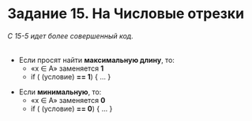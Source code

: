 # Задание 15. На Числовые отрезки
###### C 15-5 идет более совершенный код.

- Если просят найти **максимальную длину**, то:
    - «x ∈ A» заменяется **1**
    - if ( (условие) **== 1**) { ... }
* Если **минимальную**, то:
    * «x ∈ A» заменяется **0**
    * if ( (условие) **== 0**) { ... } 
